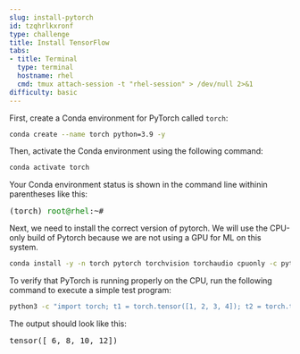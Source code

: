 ```yaml
---
slug: install-pytorch
id: tzqhrlkxronf
type: challenge
title: Install TensorFlow
tabs:
- title: Terminal
  type: terminal
  hostname: rhel
  cmd: tmux attach-session -t "rhel-session" > /dev/null 2>&1
difficulty: basic
---
```

First, create a Conda environment for PyTorch called `torch`:

```bash
conda create --name torch python=3.9 -y
```

Then, activate the Conda environment using the following command:

```bash
conda activate torch
```
Your Conda environment status is shown in the command line withinin parentheses like this:
<pre class="file">
(torch) <span style="color:green;">root@rhel</span>:~#
</pre>
Next, we need to install the correct version of pytorch. We will use the CPU-only build of Pytorch because we are not using a GPU for ML on this system.
```bash
conda install -y -n torch pytorch torchvision torchaudio cpuonly -c pytorch
```

To verify that PyTorch is running properly on the CPU, run the following command to execute a simple test program:
```bash
python3 -c "import torch; t1 = torch.tensor([1, 2, 3, 4]); t2 = torch.tensor([5, 6, 7, 8]); print(torch.add(t2, t1))"
```

The output should look like this:
<pre class="file">
tensor([ 6, 8, 10, 12])
</pre>